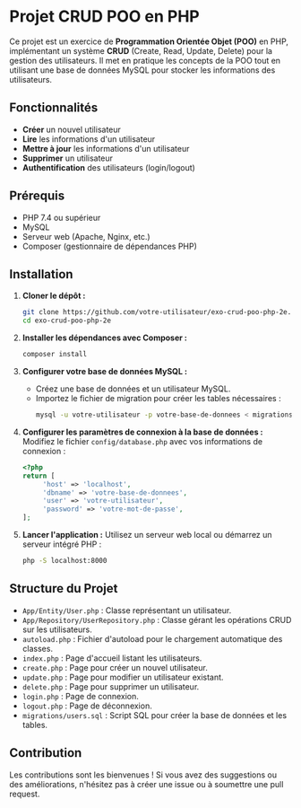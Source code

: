 # Projet CRUD POO en PHP

Ce projet est un exercice de **Programmation Orientée Objet (POO)** en PHP, implémentant un système **CRUD** (Create, Read, Update, Delete) pour la gestion des utilisateurs. Il met en pratique les concepts de la POO tout en utilisant une base de données MySQL pour stocker les informations des utilisateurs.

## Fonctionnalités

- **Créer** un nouvel utilisateur
- **Lire** les informations d'un utilisateur
- **Mettre à jour** les informations d'un utilisateur
- **Supprimer** un utilisateur
- **Authentification** des utilisateurs (login/logout)

## Prérequis

- PHP 7.4 ou supérieur
- MySQL
- Serveur web (Apache, Nginx, etc.)
- Composer (gestionnaire de dépendances PHP)

## Installation

1. **Cloner le dépôt :**
    ```bash
    git clone https://github.com/votre-utilisateur/exo-crud-poo-php-2e.git
    cd exo-crud-poo-php-2e
    ```

2. **Installer les dépendances avec Composer :**
    ```bash
    composer install
    ```

3. **Configurer votre base de données MySQL :**
    - Créez une base de données et un utilisateur MySQL.
    - Importez le fichier de migration pour créer les tables nécessaires :
      ```bash
      mysql -u votre-utilisateur -p votre-base-de-donnees < migrations/users.sql
      ```

4. **Configurer les paramètres de connexion à la base de données :**
    Modifiez le fichier `config/database.php` avec vos informations de connexion :
    ```php
    <?php
    return [
         'host' => 'localhost',
         'dbname' => 'votre-base-de-donnees',
         'user' => 'votre-utilisateur',
         'password' => 'votre-mot-de-passe',
    ];
    ```

5. **Lancer l'application :**
    Utilisez un serveur web local ou démarrez un serveur intégré PHP :
    ```bash
    php -S localhost:8000
    ```

## Structure du Projet

- `App/Entity/User.php` : Classe représentant un utilisateur.
- `App/Repository/UserRepository.php` : Classe gérant les opérations CRUD sur les utilisateurs.
- `autoload.php` : Fichier d'autoload pour le chargement automatique des classes.
- `index.php` : Page d'accueil listant les utilisateurs.
- `create.php` : Page pour créer un nouvel utilisateur.
- `update.php` : Page pour modifier un utilisateur existant.
- `delete.php` : Page pour supprimer un utilisateur.
- `login.php` : Page de connexion.
- `logout.php` : Page de déconnexion.
- `migrations/users.sql` : Script SQL pour créer la base de données et les tables.

## Contribution

Les contributions sont les bienvenues ! Si vous avez des suggestions ou des améliorations, n'hésitez pas à créer une issue ou à soumettre une pull request.